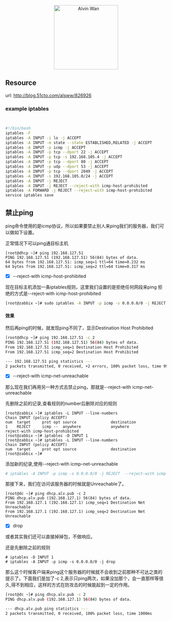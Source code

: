 <p align='center'> <a href='https://github.com/alvinwancn' target="_blank"> <img src='https://github.com/AlvinWanCN/life-record/raw/master/images/etlucency.png' alt='Alvin Wan' width=200></a></p>


## Resource
url: http://blog.51cto.com/alsww/826926



### example iptables 
```bash


#!/bin/bash
iptables -F
iptables -A INPUT -i lo -j ACCEPT
iptables -A INPUT -m state --state ESTABLISHED,RELATED -j ACCEPT
iptables -A INPUT -p icmp -j ACCEPT
iptables -A INPUT -p tcp --dport 22 -j ACCEPT
iptables -A INPUT -p tcp -s 192.168.105.4 -j ACCEPT
iptables -A INPUT -p tcp --dport 80 -j ACCEPT
iptables -A INPUT -p udp --dport 53 -j ACCEPT
iptables -A INPUT -p tcp --dport 2049 -j ACCEPT
iptables -A INPUT -s 192.168.105.0/24 -j ACCEPT
iptables -A INPUT -j REJECT
iptables -A INPUT -j REJECT --reject-with icmp-host-prohibited
iptables -A FORWARD -j REJECT --reject-with icmp-host-prohibited
service iptables save
```


## 禁止ping

ping命令使用的是icmp协议，所以如果要禁止别人来ping我们的服务器，我们可以做如下设置。

正常情况下可以ping通目标主机
```
[root@dhcp ~]# ping 192.168.127.51
PING 192.168.127.51 (192.168.127.51) 56(84) bytes of data.
64 bytes from 192.168.127.51: icmp_seq=1 ttl=64 time=0.232 ms
64 bytes from 192.168.127.51: icmp_seq=2 ttl=64 time=0.317 ms
```

- [x]  --reject-with icmp-host-prohibited

现在目标主机添加一条iptables规则，这里我们设置的是拒绝任何网段来ping 拒绝的方式是--reject-with icmp-host-prohibited
```bash
[root@zabbix ~]# sudo iptables -A INPUT -p icmp -s 0.0.0.0/0 -j REJECT  --reject-with icmp-host-prohibited
```

#### 效果
然后再ping的时候，就发现ping不同了，显示Destination Host Prohibited

```bash
[root@dhcp ~]# ping 192.168.127.51 -c 2
PING 192.168.127.51 (192.168.127.51) 56(84) bytes of data.
From 192.168.127.51 icmp_seq=1 Destination Host Prohibited
From 192.168.127.51 icmp_seq=2 Destination Host Prohibited

--- 192.168.127.51 ping statistics ---
2 packets transmitted, 0 received, +2 errors, 100% packet loss, time 999ms

```
- [x] --reject-with icmp-net-unreachable

那么现在我们再用另一种方式去禁止ping，那就是--reject-with icmp-net-unreachable

先删除之前的记录,查看规则的number后删除对应的规则
```
[root@zabbix ~]# iptables -L INPUT --line-numbers
Chain INPUT (policy ACCEPT)
num  target     prot opt source               destination
1    REJECT     icmp --  anywhere             anywhere             reject-with icmp-host-prohibited
[root@zabbix ~]# iptables -D INPUT 1
[root@zabbix ~]# iptables -L INPUT --line-numbers
Chain INPUT (policy ACCEPT)
num  target     prot opt source               destination
[root@zabbix ~]#
```

添加新的纪录,使用--reject-with icmp-net-unreachable

```bash
# iptables -A INPUT -p icmp -s 0.0.0.0/0 -j REJECT  --reject-with icmp-net-unreachable

```

那接下来，我们在访问该服务器的时候就是Unreachable了。

```
[root@dc ~]# ping dhcp.alv.pub -c 2
PING dhcp.alv.pub (192.168.127.1) 56(84) bytes of data.
From 192.168.127.1 (192.168.127.1) icmp_seq=1 Destination Net Unreachable
From 192.168.127.1 (192.168.127.1) icmp_seq=2 Destination Net Unreachable
```

- [x] drop


或者其实我们还可以直接掉掉包，不做响应。

还是先删除之前的规则
```
# iptables -D INPUT 1
# iptables -A INPUT -p icmp -s 0.0.0.0/0 -j drop

```

那么这个时候客户端来ping这个服务器的时候就不会收到之前那种不可达之类的提示了。下面我们是加了-c 2,表示只ping两次，如果没加那个，会一直那样等很久,得不到相应，这样的方式在防攻击的时候能起到一定的作用。

```bash
[root@dc ~]# ping dhcp.alv.pub -c 2
PING dhcp.alv.pub (192.168.127.1) 56(84) bytes of data.

--- dhcp.alv.pub ping statistics ---
2 packets transmitted, 0 received, 100% packet loss, time 1000ms

```